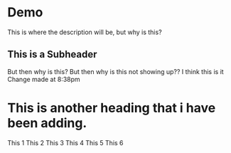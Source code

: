 # Demo

This is where the description will be, but why is this?

## This is a Subheader

But then why is this?
But then why is this not showing up??
I think this is it
Change made at 8:38pm

# This is another heading that i have been adding.
This 1
This 2
This 3
This 4
This 5
This 6